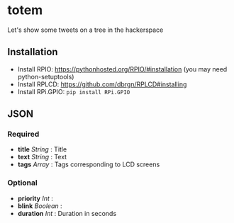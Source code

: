 totem
=====

Let's show some tweets on a tree in the hackerspace

Installation
------------

- Install RPIO: https://pythonhosted.org/RPIO/#installation (you may need python-setuptools)
- Install RPLCD: https://github.com/dbrgn/RPLCD#installing
- Install RPi.GPIO: `pip install RPi.GPIO`


JSON
----

### Required

- **title** _String_ : Title
- **text** _String_ : Text 
- **tags** _Array_ : Tags corresponding to LCD screens

### Optional

- **priority** _Int_ :
- **blink** _Boolean_ :
- **duration** _Int_ : Duration in seconds
